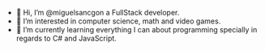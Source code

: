 - 👋 Hi, I’m @miguelsancgon a FullStack developer.
- 👀 I’m interested in computer science, math and video games.
- 🌱 I’m currently learning everything I can about programming specially in regards to C# and JavaScript.

<!---
miguelsancgon/miguelsancgon is a ✨ special ✨ repository because its `README.md` (this file) appears on your GitHub profile.
You can click the Preview link to take a look at your changes.
--->
